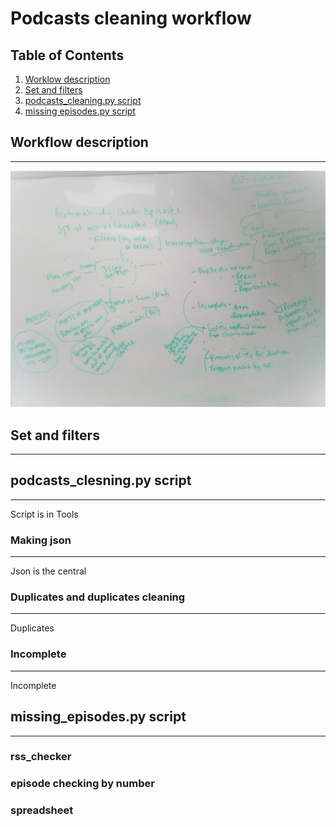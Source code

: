 # Podcasts cleaning workflow

## Table of Contents
1. [Worklow description](#workflow-description)
2. [Set and filters](#making-necessary-changes-to-alma-record-creating-rools)
3. [podcasts_cleaning.py script](#podcasts_clesning.py-script)
4. [missing episodes.py script](#missing-episodes)

## Workflow description
***
![Podcasts cleaning scheme](podcasts_cleaning_scheme.jpg)
## Set and filters
***
## podcasts_clesning.py script
***
Script is in Tools
### Making json
***
Json is the central
### Duplicates and duplicates cleaning 
***
Duplicates
### Incomplete 
***
Incomplete

## missing_episodes.py script
***
### rss_checker
### episode checking by number
### spreadsheet


